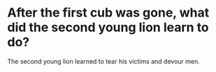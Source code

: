 # After the first cub was gone, what did the second young lion learn to do?

The second young lion learned to tear his victims and devour men.
